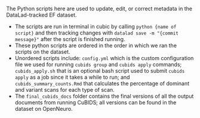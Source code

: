 The Python scripts here are used to update, edit, or correct metadata in the DataLad-tracked EF dataset.
+ The scripts are run in terminal in cubic by calling `python {name of script}` and then tracking changes with `datalad save -m "{commit message}"`
  after the script is finished running.
+ These python scripts are ordered in the order in which we ran the scripts on the dataset.
+ Unordered scripts include: `config.yml` which is the custom configuration file we used for running `cubids group` and `cubids apply` commands; `cubids_apply.sh` that is an optional bash script used to submit `cubids apply` as a job since it takes a while to run; and `cubids_summary_counts.Rmd` that calculates the percentage of dominant and variant scans for each type of scan.
+ The `final_cubids_docs` folder contains the final versions of all the output documents from running CuBIDS; all versions can be found in the dataset on OpenNeuro.
